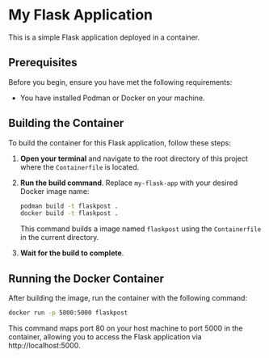 # My Flask Application

This is a simple Flask application deployed in a container.

## Prerequisites

Before you begin, ensure you have met the following requirements:
* You have installed Podman or Docker on your machine. 

## Building the Container

To build the container for this Flask application, follow these steps:

1. **Open your terminal** and navigate to the root directory of this project where the `Containerfile` is located.

2. **Run the build command**. Replace `my-flask-app` with your desired Docker image name:

    ```bash
    podman build -t flaskpost .
    docker build -t flaskpost .
    ```

    This command builds a image named `flaskpost` using the `Containerfile` in the current directory.

3. **Wait for the build to complete**. 

## Running the Docker Container

After building the image, run the container with the following command:

```bash
docker run -p 5000:5000 flaskpost
```

This command maps port 80 on your host machine to port 5000 in the container, allowing you to access the Flask application via http://localhost:5000.
